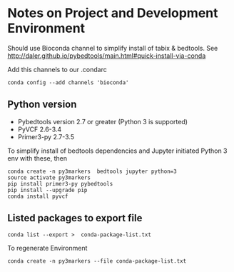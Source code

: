 # Notes on Project and Development Environment

Should use Bioconda channel to simplify install of tabix & bedtools.
See http://daler.github.io/pybedtools/main.html#quick-install-via-conda

Add this channels to our .condarc

```
conda config --add channels 'bioconda'
```

Python version
-------------

- Pybedtools  version 2.7 or greater (Python 3 is supported)
- PyVCF  2.6-3.4
- Primer3-py 2.7-3.5


To simplify install of bedtools dependencies and Jupyter
initiated Python 3 env with these, then

```
conda create -n py3markers  bedtools jupyter python=3
source activate py3markers
pip install primer3-py pybedtools
pip install --upgrade pip
conda install pyvcf
```
Listed packages to export file
---------

```
conda list --export >  conda-package-list.txt
```

To regenerate Environment

```
conda create -n py3markers --file conda-package-list.txt
```
